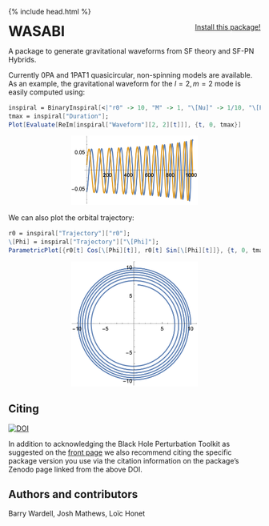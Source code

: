 {% include head.html %}

<p>
 <h1 style="display:inline">WASABI</h1> <span style="float:right;"><a href="https://bhptoolkit.org/mathematica-install.html" class = "code_btn">Install this package!</a></span>
</p>

A package to generate gravitational waveforms from SF theory and SF-PN Hybrids.

Currently 0PA and 1PAT1 quasicircular, non-spinning models are available. As an example, the gravitational waveform for the $l=2,m=2$ mode is easily computed using:
```Mathematica
inspiral = BinaryInspiral[<|"r0" -> 10, "M" -> 1, "\[Nu]" -> 1/10, "\[Phi]" -> 0|>, "Model" -> "1PAT1"];
tmax = inspiral["Duration"];
Plot[Evaluate[ReIm[inspiral["Waveform"][2, 2][t]]], {t, 0, tmax}]
```
<p align="center"><img width="50%" src="waveform.png" alt="Waveform"/></p>


We can also plot the orbital trajectory:
```Mathematica
r0 = inspiral["Trajectory"]["r0"];
\[Phi] = inspiral["Trajectory"]["\[Phi]"];
ParametricPlot[{r0[t] Cos[\[Phi][t]], r0[t] Sin[\[Phi][t]]}, {t, 0, tmax}]
```
<p align="center"><img width="50%" src="orbit.png" alt="Orbit"/></p>

## Citing

[![DOI](https://zenodo.org/badge/DOI/10.5281/zenodo.16358046.svg)](https://doi.org/10.5281/zenodo.16358046)

In addition to acknowledging the Black Hole Perturbation Toolkit as suggested on the [front page](https://bhptoolkit.org) we also recommend citing the specific package version you use via the citation information on the package’s Zenodo page linked from the above DOI.

## Authors and contributors

Barry Wardell, Josh Mathews, Loïc Honet
